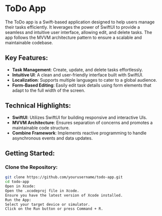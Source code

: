 # ToDo App

The ToDo app is a Swift-based application designed to help users manage their tasks efficiently. It leverages the power of SwiftUI to provide a seamless and intuitive user interface, allowing edit, and delete tasks. The app follows the MVVM architecture pattern to ensure a scalable and maintainable codebase.

## Key Features:

- **Task Management**: Create, update, and delete tasks effortlessly.
- **Intuitive UI**: A clean and user-friendly interface built with SwiftUI.
- **Localization**: Supports multiple languages to cater to a global audience.
- **Form-Based Editing**: Easily edit task details using form elements that adapt to the full width of the screen.

## Technical Highlights:

- **SwiftUI**: Utilizes SwiftUI for building responsive and interactive UIs.
- **MVVM Architecture**: Ensures separation of concerns and promotes a maintainable code structure.
- **Combine Framework**: Implements reactive programming to handle asynchronous events and data updates.

## Getting Started:

### Clone the Repository:
```bash
git clone https://github.com/yourusername/todo-app.git
cd todo-app
Open in Xcode:
Open the .xcodeproj file in Xcode.
Ensure you have the latest version of Xcode installed.
Run the App:
Select your target device or simulator.
Click on the Run button or press Command + R.
